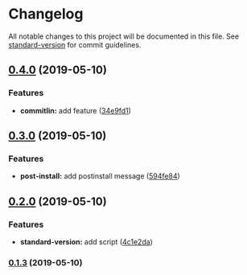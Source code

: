 # Changelog

All notable changes to this project will be documented in this file. See [standard-version](https://github.com/conventional-changelog/standard-version) for commit guidelines.

## [0.4.0](https://github.com/IvanSotelo/VueCursor/compare/v0.3.0...v0.4.0) (2019-05-10)


### Features

* **commitlin:** add feature ([34e9fd1](https://github.com/IvanSotelo/VueCursor/commit/34e9fd1))



## [0.3.0](https://github.com/IvanSotelo/VueCursor/compare/v0.2.0...v0.3.0) (2019-05-10)


### Features

* **post-install:** add postinstall message ([594fe84](https://github.com/IvanSotelo/VueCursor/commit/594fe84))



## [0.2.0](https://github.com/IvanSotelo/VueCursor/compare/v0.1.3...v0.2.0) (2019-05-10)


### Features

* **standard-version:** add script ([4c1e2da](https://github.com/IvanSotelo/VueCursor/commit/4c1e2da))



### [0.1.3](https://github.com/IvanSotelo/VueCursor/compare/v0.1.2...v0.1.3) (2019-05-10)
